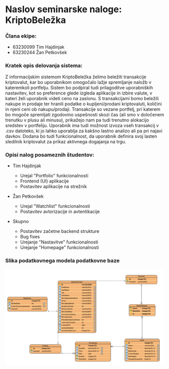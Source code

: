 # Naslov seminarske naloge: KriptoBeležka

### Člana ekipe:
- 63230099 Tim Hajdinjak
- 63230244 Žan Petkovšek

### Kratek opis delovanja sistema:
Z informacijskim sistemom KriptoBeležka želimo beležiti transakcije kriptovalut, kar bo uporabnikom omogočalo lažje spremljanje naložb v kateremkoli portfelju. Sistem bo podpiral tudi prilagoditve uporabniških nastavitev, kot so preference glede izgleda aplikacije in izbire valute, v kateri želi uporabnik videti ceno na zaslonu. S transakcijami bomo beležili nakupe in prodaje ter hranili podatke o kupljeni/prodani kriptovaluti, količini in njeni ceni ob nakupu/prodaji. Transakcije so vezane portfelj, pri katerem bo mogoče spremljati zgodovino uspešnosti skozi čas (ali smo v določenem trenutku v plusu ali minusu), prikažejo nam pa tudi trenutno alokacijo sredstev v portfeliju. Uporabnik ima tudi možnost izvoza vseh transakcij v .csv datoteko, ki jo lahko uporablja za kakšno lastno analizo ali pa pri najavi davkov. Dodana bo tudi funkcionalnost, da uporabnik definira svoj lasten sledilnik kriptovalut za prikaz aktivnega dogajanja na trgu.

### Opisi nalog posameznih študentov:
- Tim Hajdinjak
  - Urejal "Portfolio" funkcionalnosti
  - Frontend (UI) aplikacije
  - Postavitev aplikacije na strežnik

- Žan Petkovšek
  - Urejal "Watchlist" funkcionalnosti
  - Postavitev avtorizacije in avtentikacije

- Skupno
  - Postavitev začetne backend strukture
  - Bug fixes
  - Urejanje "Nastavitve" funkcionalnosti
  - Urejanje "Homepage" funkcionalnosti

### Slika podatkovnega modela podatkovne baze
![Sample Image](podatkovni_model.png)
